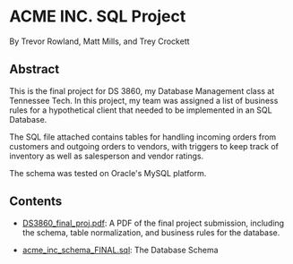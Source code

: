 # ACME INC. SQL Project

By Trevor Rowland, Matt Mills, and Trey Crockett

## Abstract

This is the final project for DS 3860, my Database Management class at Tennessee Tech. In this project, my team was assigned a list of business rules for a hypothetical client that needed to be implemented in an SQL Database.

The SQL file attached contains tables for handling incoming orders from customers and outgoing orders to vendors, with triggers to keep track of inventory as well as salesperson and vendor ratings.

The schema was tested on Oracle's MySQL platform.

## Contents

- [DS3860_final_proj.pdf](DS3860_final_proj.pdf): A PDF of the final project submission, including the schema, table normalization, and business rules for the database.

- [acme_inc_schema_FINAL.sql](acme_inc_schema_FINAL.sql): The Database Schema
